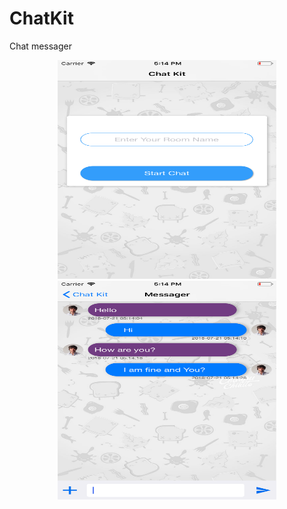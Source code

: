 # ChatKit
Chat messager

<p align="center">
  <img src="https://github.com/arjunhanswal/ChatKit/blob/master/Home.png" width="350" height="350" title="Home screen">
  <img src="https://github.com/arjunhanswal/ChatKit/blob/master/Chat%20screen.png" width="350" height="350" alt="chat screen">
  
</p>
